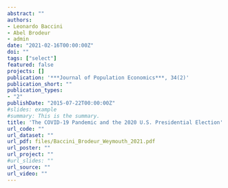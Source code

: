 ```yaml
---
abstract: ""
authors:
- Leonardo Baccini
- Abel Brodeur
- admin
date: "2021-02-16T00:00:00Z"
doi: ""
tags: ["select"]
featured: false
projects: []
publication: '***Journal of Population Economics***, 34(2)'
publication_short: ""
publication_types:
- "2"
publishDate: "2015-07-22T00:00:00Z"
#slides: example
#summary: This is the summary.
title: 'The COVID-19 Pandemic and the 2020 U.S. Presidential Election'
url_code: ""
url_dataset: ""
url_pdf: files/Baccini_Brodeur_Weymouth_2021.pdf
url_poster: ""
url_project: ""
#url_slides: ""
url_source: ""
url_video: ""
---
```


